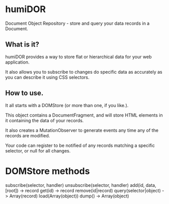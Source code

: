# humiDOR

Document Object Repository - store and query your data records in a Document.

## What is it?

humiDOR provides a way to store flat or hierarchical data for your web
application.

It also allows you to subscribe to changes do specific data as accurately as
you can describe it using CSS selectors.


## How to use.

It all starts with a DOMStore (or more than one, if you like.).

This object contains a DocumentFragment, and will store HTML elements in it containing the data of your records.

It also creates a MutationObserver to generate events any time any of the records are modified.

Your code can register to be notified of any records matching a specific selector, or null for all changes.


# DOMStore methods

subscribe(selector, handler)
unsubscribe(selector, handler)
add(id, data, [root]) -> record
get(id) -> record
remove(id|record)
query(selector|object) -> Array(record)
load(Array(object))
dump() -> Array(object)
